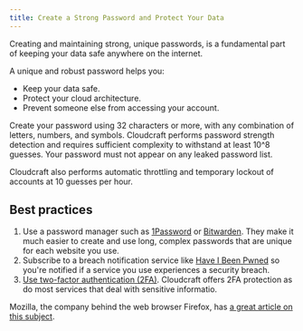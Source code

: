 ```yaml
---
title: Create a Strong Password and Protect Your Data
---
```


Creating and maintaining strong, unique passwords, is a fundamental part of keeping your data safe anywhere on the internet.

A unique and robust password helps you:

- Keep your data safe.
- Protect your cloud architecture.
- Prevent someone else from accessing your account.

Create your password using 32 characters or more, with any combination of letters, numbers, and symbols. Cloudcraft performs password strength detection and requires sufficient complexity to withstand at least 10^8 guesses. Your password must not appear on any leaked password list.

Cloudcraft also performs automatic throttling and temporary lockout of accounts at 10 guesses per hour.

## Best practices

1. Use a password manager such as [1Password][1] or [Bitwarden][2]. They make it much easier to create and use long, complex passwords that are unique for each website you use.
2. Subscribe to a breach notification service like [Have I Been Pwned][3] so you're notified if a service you use experiences a security breach.
3. [Use two-factor authentication (2FA)][4]. Cloudcraft offers 2FA protection as do most services that deal with sensitive informatio.

Mozilla, the company behind the web browser Firefox, has [a great article on this subject][5].

[1]: https://1password.com/
[2]: https://bitwarden.com/
[3]: https://haveibeenpwned.com/
[4]: https://help.cloudcraft.co/article/28-set-up-two-factor-authentication
[5]: https://blog.mozilla.org/en/privacy-security/privacy-security-tips/how-to-create-strong-passwords/
